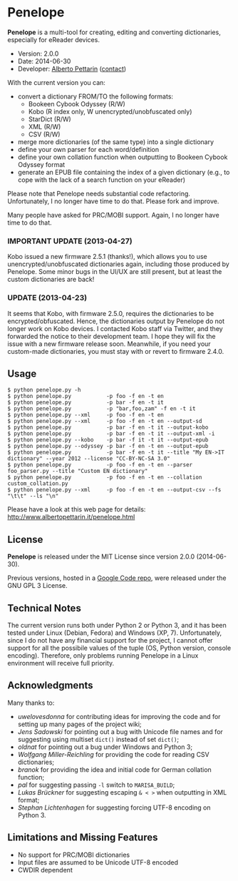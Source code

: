 # Penelope

**Penelope** is a multi-tool for creating, editing and converting dictionaries, especially for eReader devices.

* Version: 2.0.0
* Date: 2014-06-30
* Developer: [Alberto Pettarin](http://www.albertopettarin.it/) ([contact](http://www.albertopettarin.it/contact.html))

With the current version you can:

* convert a dictionary FROM/TO the following formats:
    * Bookeen Cybook Odyssey (R/W)
    * Kobo (R index only, W unencrypted/unobfuscated only)
    * StarDict (R/W)
    * XML (R/W)
    * CSV (R/W)
* merge more dictionaries (of the same type) into a single dictionary
* define your own parser for each word/definition
* define your own collation function when outputting to Bookeen Cybook Odyssey format
* generate an EPUB file containing the index of a given dictionary (e.g., to cope with the lack of a search function on your eReader)

Please note that Penelope needs substantial code refactoring.
Unfortunately, I no longer have time to do that.
Please fork and improve.

Many people have asked for PRC/MOBI support.
Again, I no longer have time to do that.


### IMPORTANT UPDATE (2013-04-27)

Kobo issued a new firmware 2.5.1 (thanks!), which allows you to use unencrypted/unobfuscated dictionaries again, including those produced by Penelope. Some minor bugs in the UI/UX are still present, but at least the custom dictionaries are back!


### UPDATE (2013-04-23)

It seems that Kobo, with firmware 2.5.0, requires the dictionaries to be encrypted/obfuscated. Hence, the dictionaries output by Penelope do not longer work on Kobo devices. I contacted Kobo staff via Twitter, and they forwarded the notice to their development team. I hope they will fix the issue with a new firmware release soon. Meanwhile, if you need your custom-made dictionaries, you must stay with or revert to firmware 2.4.0. 


## Usage

```
$ python penelope.py -h
$ python penelope.py           -p foo -f en -t en
$ python penelope.py           -p bar -f en -t it
$ python penelope.py           -p "bar,foo,zam" -f en -t it
$ python penelope.py --xml     -p foo -f en -t en
$ python penelope.py --xml     -p foo -f en -t en --output-sd
$ python penelope.py           -p bar -f en -t it --output-kobo
$ python penelope.py           -p bar -f en -t it --output-xml -i
$ python penelope.py --kobo    -p bar -f it -t it --output-epub
$ python penelope.py --odyssey -p bar -f en -t en --output-epub
$ python penelope.py           -p bar -f en -t it --title "My EN->IT dictionary" --year 2012 --license "CC-BY-NC-SA 3.0"
$ python penelope.py           -p foo -f en -t en --parser foo_parser.py --title "Custom EN dictionary"
$ python penelope.py           -p foo -f en -t en --collation custom_collation.py
$ python penelope.py --xml     -p foo -f en -t en --output-csv --fs "\t\t" --ls "\n" 
```

Please have a look at this web page for details:
http://www.albertopettarin.it/penelope.html

## License

**Penelope** is released under the MIT License since version 2.0.0 (2014-06-30).

Previous versions, hosted in a [Google Code repo](http://code.google.com/p/penelope-dictionary-converter/),
were released under the GNU GPL 3 License.


## Technical Notes

The current version runs both under Python 2 or Python 3,
and it has been tested under Linux (Debian, Fedora) and Windows (XP, 7).
Unfortunately, since I do not have any financial support for the project,
I cannot offer support for all the possibile
values of the tuple (OS, Python version, console encoding).
Therefore, only problems running Penelope in a Linux environment
will receive full priority.


## Acknowledgments 

Many thanks to:

* _uwelovesdonna_ for contributing ideas for improving the code and for setting up many pages of the project wiki;
* _Jens Sadowski_ for pointing out a bug with Unicode file names and for suggesting using multiset `dict()` instead of set `dict()`;
* _oldnat_ for pointing out a bug under Windows and Python 3;
* _Wolfgang Miller-Reichling_ for providing the code for reading CSV dictionaries;
* _branok_ for providing the idea and initial code for German collation function;
* _pal_ for suggesting passing `-l` switch to `MARISA_BUILD`;
* _Lukas Brückner_ for suggesting escaping `& < >` when outputting in XML format;
* _Stephan Lichtenhagen_ for suggesting forcing UTF-8 encoding on Python 3.


## Limitations and Missing Features 

* No support for PRC/MOBI dictionaries 
* Input files are assumed to be Unicode UTF-8 encoded
* CWDIR dependent

